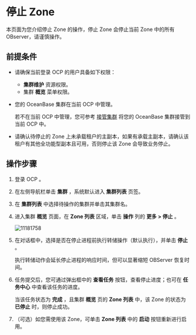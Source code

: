# 停止 Zone

本页面为您介绍停止 Zone 的操作，停止 Zone 会停止当前 Zone 中的所有 OBserver，请谨慎操作。

## 前提条件

* 请确保当前登录 OCP 的用户具备如下权限：

  * **集群维护** 资源权限。
  * 集群 **概览** 菜单权限。

* 您的 OceanBase 集群在当前 OCP 中管理。

  若不在当前 OCP 中管理，您可参考 [接管集群](../300.manage-a-cluster/400.take-over-a-cluster.md) 将您的 OceanBase 集群接管到当前 OCP 中。
  
* 请确认待停止的 Zone 上未承载租户的主副本，如果有承载主副本，请确认该租户有其他全功能型副本且可用，否则停止该 Zone 会导致业务停止。

## 操作步骤

1. 登录 OCP 。

2. 在左侧导航栏单击 **集群** ，系统默认进入 **集群列表** 页签。

3. 在 **集群列表** 中选择待操作的集群并单击其集群名。

4. 进入集群 **概览** 页面，在 **Zone 列表** 区域，单击 **操作** 列的 **更多 > 停止** 。

   ![11181758](https://obbusiness-private.oss-cn-shanghai.aliyuncs.com/doc/img/ocp/421/%E5%81%9C%E6%AD%A2zone.png)

5. 在对话框中，选择是否在停止进程前执行转储操作（默认执行），并单击 **停止** 。

   执行转储动作会延长停止进程的响应时间，但可以显著缩短 OBServer 恢复时间。

6. 任务提交后，您可通过弹出框中的 **查看任务** 按钮，查看停止进度；也可在 **任务中心** 中查看该任务的进度。

   当该任务状态为 **完成** ，且集群 **概览** 页的 **Zone 列表** 中，该 Zone 的状态为 **已停止** 时，则停止成功。

7. （可选）如您需使用该 Zone，可单击 **Zone 列表** 中的 **启动** 按钮重新进行启用。
